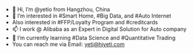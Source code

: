 - 👋 Hi, I’m @yetio from Hangzhou, China
- 👀 I’m interested in #Smart Home, #Big Data, and #Auto Internet
- Also interested in #FFP/Loyalty Program and #creditcards
- 📫 I work @ Alibaba as an Expert in Digital Solution for Auto company
- 🌱 I’m currently learning #Data Science and #Quantitative Trading
- You can reach me via Email: yeti@hiyeti.com

<!---
yetio/yetio is a ✨ special ✨ repository because its `README.md` (this file) appears on your GitHub profile.
You can click the Preview link to take a look at your changes.
--->
